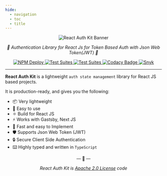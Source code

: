 ```yaml
---
hide:
  - navigation
  - toc
  - title
---
```

<p style="text-align: center">
    <img src="https://raw.githubusercontent.com/react-auth-kit/react-auth-kit/master/docs/img/banner.svg" alt="React Auth Kit Banner"/>
</p>

<p style="text-align: center">
    <em>🔑 Authentication Library for React Js for Token Based Auth with Json Web Token(JWT) 🔑</em>
</p>

<p style="text-align: center">
<a href="https://github.com/react-auth-kit/react-auth-kit/actions">
    <img src="https://github.com/react-auth-kit/react-auth-kit/workflows/NPM%20Deploy/badge.svg" alt="NPM Deploy">
</a>
<a href="https://www.npmjs.com/package/react-auth-kit">
    <img src="https://img.shields.io/npm/v/react-auth-kit.svg?logo=npm" alt="Test Suites">
</a>
<a href="https://bundlephobia.com/result?p=react-auth-kit">
    <img src="https://img.shields.io/bundlephobia/minzip/react-auth-kit?style=flat-square" alt="Test Suites">
</a>
<a href="https://www.codacy.com/gh/react-auth-kit/react-auth-kit?utm_source=github.com&amp;utm_medium=referral&amp;utm_content=react-auth-kit/react-auth-kit&amp;utm_campaign=Badge_Grade">
    <img src="https://app.codacy.com/project/badge/Grade/a65202426152483d8e63d6623721080c" alt="Codacy Badge">
</a>
<a href="https://snyk.io/advisor/npm-package/react-auth-kit">
    <img src="https://img.shields.io/snyk/vulnerabilities/npm/react-auth-kit?logo=snyk&style=flat-square" alt="Snyk">
</a>
</p>

---

**React Auth Kit** is a lightweight `auth state management` library for React JS based projects.

It is production-ready, and gives you the following:

* 📦 Very lightweight
* 🔧 Easy to use
* ⚛️ Build for React JS
* ⚡ Works with Gastsby, Next JS
* 🚀 Fast and easy to Implement
* 🛡️ Supports Json Web Token (JWT)
* 🔒 Secure Client Side Authentication
* ⌨️ Highly typed and written in `TypeScript`

<div data-ea-publisher="authkitarkadipme" data-ea-type="text" data-ea-keywords="web|react|javascript|python|database|node|mongo" id="index"></div>

<p align="center">&mdash; 🔑  &mdash;</p>
<p align="center"><i>React Auth Kit is <a href="https://github.com/react-auth-kit/react-auth-kit/blob/master/LICENSE">Apache 2.0 License</a> code</i></p>
